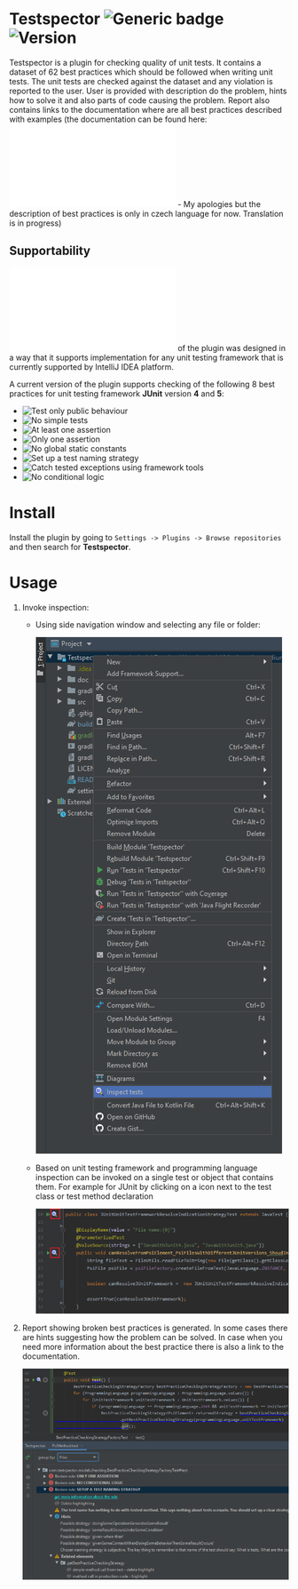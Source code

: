 # Testspector ![Generic badge](https://img.shields.io/github/license/Hasatori/Testspector)  ![Version](https://img.shields.io/jetbrains/plugin/v/org.example.Testspector)


Testspector is a plugin for checking quality of unit tests. It contains a dataset of 62 best practices which should be followed when writing unit tests. The unit tests are checked against the dataset and any violation is reported to the user. User is provided with description do the problem, hints how to solve it and also parts of code causing the problem. 
Report also contains links to the documentation where are all best practices described with examples (the documentation can be found here: ![Best practices](./doc/Practices.md) - My apologies but the description of best practices is only in czech language for now. Translation is in progress) 

## Supportability

![Architecture](./doc/Architecture.md) of the plugin was designed in a way that it supports implementation for any unit testing framework that is currently supported by IntelliJ IDEA platform.

A current version of the plugin supports checking of the following 8 best practices for unit testing framework **JUnit** version **4** and **5**:


* ![Test only public behaviour](./doc/Practices.md#testovat-pouze-veřejné-chování-testovaného-systému)
* ![No simple tests](./doc/Practices.md#neimplementovat-jednoduché-testy)
* ![At least one assertion](./doc/Practices.md#minimálně-jedna-ověřovací-metoda-na-test)
* ![Only one assertion](./doc/Practices.md#právě-jedna-ověřovací-metoda-na-test)
* ![No global static constants](./doc/Practices.md#nepoužívat-globální-statické-proměnné)
* ![Set up a test naming strategy](./doc/Practices.md#určit-strategii-pojmenování-testů)
* ![Catch tested exceptions using framework tools](./doc/Practices.md#odchytávat-testované-výjimky-pomocí-nástrojů-knihoven-či-testovacích-frameworků)
* ![No conditional logic](./doc/Practices.md#nepoužívat-bloky-if,-else,-switch,-for-či-while-v-rámci-testu)


# Install
Install the plugin by going to ``Settings -> Plugins -> Browse repositories`` and then search for **Testspector**.


# Usage
1. Invoke inspection:
   * Using side navigation window and selecting any file or folder:

      ![usage_side_window.png](./doc/usage_side_window.png)
   * Based on unit testing framework and programming language inspection can be invoked on a single test or object that contains them. For example for JUnit by clicking on a icon next to the test class or test method declaration

      ![usage from file.png](./doc/usage_from_file.png)

2. Report showing broken best practices is generated. In some cases there are hints suggesting how the problem can be solved. In case when you need more information about the best practice there is also a link to the documentation.

      ![usage_report.png](./doc/usage_report.png)
